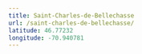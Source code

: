 ```yaml
---
title: Saint-Charles-de-Bellechasse
url: /saint-charles-de-bellechasse/
latitude: 46.77232
longitude: -70.940781
---
```

